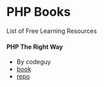 # PHP Books

List of Free Learning Resources


#### PHP The Right Way
* By codeguy
* [book](http://www.phptherightway.com/)
* [repo](https://github.com/codeguy/php-the-right-way)
